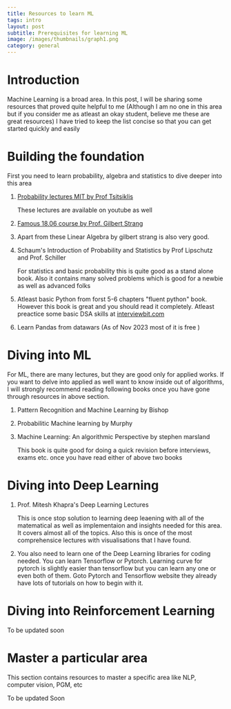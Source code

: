 ```yaml
---
title: Resources to learn ML
tags: intro
layout: post
subtitle: Prerequisites for learning ML
image: /images/thumbnails/graph1.png
category: general
---
```



# Introduction

Machine Learning is a broad area. 
In this post, I will be sharing some resources that proved quite helpful to me (Although I am no one in this area but if 
you consider me as atleast an okay student, believe me these are great resources)
I have tried to keep the list concise so that
you can get started quickly and easily

# Building the foundation

First you need to learn probability, algebra and statistics to
dive deeper into this area

1. [Probability lectures MIT by Prof Tsitsiklis](https://ocw.mit.edu/courses/6-041-probabilistic-systems-analysis-and-applied-probability-fall-2010/)
    
    These lectures are available on youtube as well
2. [Famous 18.06 course by Prof. Gilbert Strang](https://ocw.mit.edu/courses/18-06-linear-algebra-spring-2010/video_galleries/video-lectures/)
3. Apart from these Linear Algebra by gilbert strang is also very good.
4. Schaum's Introduction of Probability and Statistics by Prof Lipschutz and Prof. Schiller
    
    For statistics and basic probability this is quite good
    as a stand alone book. Also it contains many solved problems which is 
    good for a newbie as well as advanced folks

5. Atleast basic Python from forst 5-6 chapters "fluent python" book. However this 
    book is great and you should read it completely. Atleast preactice some
    basic DSA skills at [interviewbit.com](https://www.interviewbit.com/courses/programming/)

6. Learn Pandas from datawars (As of Nov 2023 most of it is free )


# Diving into ML

For ML, there are many lectures, but they are good only for applied works.
If you want to delve into applied as well want to know inside out of algorithms,
I will strongly recommend reading following books once you have gone through
resources in above section.

1. Pattern Recognition and Machine Learning by Bishop
2. Probabilitic Machine learning by Murphy
3. Machine Learning: An algorithmic Perspective by stephen marsland

    This book is quite good for doing a quick revision before interviews, exams etc. once you have read 
    either of above two books

# Diving into Deep Learning

1. Prof. Mitesh Khapra's Deep Learning Lectures
    
    This is once stop solution to learning deep leaening with
    all of the matematical as well as implementaion and
    insights needed for this area. It covers almost all of the topics.
    Also this is once of the most comprehensice lectures with visualisations
    that I have found.

2. You also need to learn one of the Deep Learning libraries for
    coding needed. You can learn Tensorflow or Pytorch.
    Learning curve for pytorch is slightly easier than tensorflow but 
    you can learn any one or even both of them.
    Goto Pytorch and Tensorflow website they already have lots of tutorials
    on how to begin with it.

# Diving into Reinforcement Learning

To be updated soon

# Master a particular area

This section contains resources to master a specific area
like NLP, computer vision, PGM, etc

To be updated Soon
